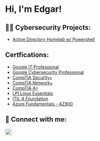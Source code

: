 <h1>Hi, I'm Edgar! <br/><a href="https://github.com/edgarjvalen"></a></h1>

<h2>👨‍💻 Cybersecurity Projects:</h2>

- [Active Directory Homelab w/ Powershell](https://github.com/joshmadakor1/Algorithms-Practice)
  
<h2>Certfications:</h2>

  - [Google IT Professional](https://github.com/joshmadakor1/Algorithms-Practice)
  - [Google Cybersecurity Professional](https://github.com/joshmadakor1/Algorithms-Practice)
  - [CompTIA Security+](https://github.com/joshmadakor1/Algorithms-Practice)
  - [CompTIA Network+](https://github.com/joshmadakor1/Algorithms-Practice)
  - [CompTIA A+](https://github.com/joshmadakor1/Algorithms-Practice)
  - [LPI Linux Essentials](https://github.com/joshmadakor1/Algorithms-Practice)
  - [ITIL 4 Foundation](https://github.com/joshmadakor1/Algorithms-Practice)
  - [Azure Fundamentals - AZ900](https://github.com/joshmadakor1/Algorithms-Practice)

<h2> 🤳 Connect with me:</h2>

[<img align="left" alt="JoshMadakor | LinkedIn" width="22px" src="https://cdn.jsdelivr.net/npm/simple-icons@v3/icons/linkedin.svg" />][linkedin]

[linkedin]: https://linkedin.com/in/edgarvalenz
